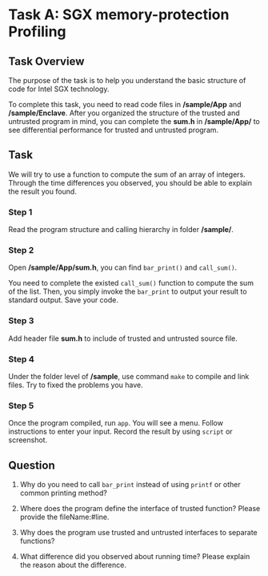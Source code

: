 # Task A: SGX memory-protection Profiling

## Task Overview

The purpose of the task is to help you understand the basic structure of code for Intel SGX technology.

To complete this task, you need to read code files in **/sample/App** and **/sample/Enclave**. After you organized the structure of the trusted and untrusted program in mind, you can complete the **sum.h** in **/sample/App/** to see differential performance for trusted and untrusted program.

## Task

We will try to use a function to compute the sum of an array of integers. Through the time differences you observed, you should be able to explain the result you found.

### Step 1
Read the program structure and calling hierarchy in folder **/sample/**.

### Step 2
Open **/sample/App/sum.h**, you can find `bar_print()` and `call_sum()`.

You need to complete the existed `call_sum()` function to compute the sum of the list. Then, you simply invoke the `bar_print` to output your result to standard output. Save your code.

### Step 3
Add header file **sum.h** to include of trusted and untrusted source file.

### Step 4
Under the folder level of **/sample**, use command `make` to compile and link files. Try to fixed the problems you have.

### Step 5
Once the program compiled, run `app`. You will see a menu. Follow instructions to enter your input. Record the result by using `script` or screenshot.

## Question

1. Why do you need to call `bar_print` instead of using `printf` or other common printing method?

1. Where does the program define the interface of trusted function? Please provide the fileName:#line.

1. Why does the program use trusted and untrusted interfaces to separate functions?

1. What difference did you observed about running time? Please explain the reason about the difference.

